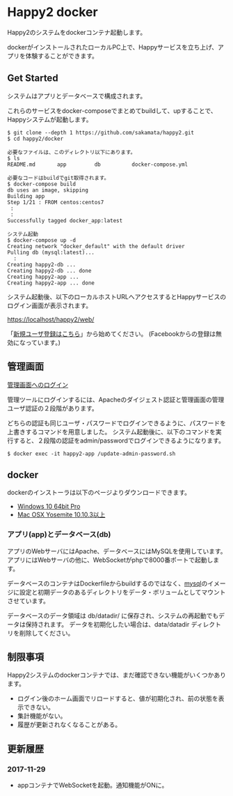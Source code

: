 # Happy2 docker

Happy2のシステムをdockerコンテナ起動します。

dockerがインストールされたローカルPC上で、Happyサービスを立ち上げ、アプリを体験することができます。


## Get Started

システムはアプリとデータベースで構成されます。

これらのサービスをdocker-composeでまとめてbuildして、upすることで、Happyシステムが起動します。

```
$ git clone --depth 1 https://github.com/sakamata/happy2.git
$ cd happy2/docker

必要なファイルは、このディレクトリ以下にあります。
$ ls
README.md		app			db			docker-compose.yml

必要なコードはbuildでgit取得されます。
$ docker-compose build
db uses an image, skipping
Building app
Step 1/21 : FROM centos:centos7
 :
 :
Successfully tagged docker_app:latest

システム起動
$ docker-compose up -d
Creating network "docker_default" with the default driver
Pulling db (mysql:latest)...
  :
Creating happy2-db ... 
Creating happy2-db ... done
Creating happy2-app ... 
Creating happy2-app ... done
```

システム起動後、以下のローカルホストURLへアクセスするとHappyサービスのログイン画面が表示されます。

[https://localhost/happy2/web/](https://localhost/happy2/web/)

「[新規ユーザ登録はこちら](https://localhost/happy2/web/account/signup)」から始めてください。
(Facebookからの登録は無効になっています。)

## 管理画面

[管理画面へのログイン](https://localhost/happy2/web/digest/signinugsffx01geo)

管理ツールにログインするには、Apacheのダイジェスト認証と管理画面の管理ユーザ認証の２段階があります。

どちらの認証も同じユーザ・パスワードでログインできるように、パスワードを上書きするコマンドを用意しました。
システム起動後に、以下のコマンドを実行すると、２段階の認証をadmin/passwordでログインできるようになります。

```
$ docker exec -it happy2-app /update-admin-password.sh
```

## docker

dockerのインストーラは以下のページよりダウンロードできます。

- [Windows 10 64bit Pro](https://www.docker.com/docker-windows)
- [Mac OSX Yosemite 10.10.3以上](https://www.docker.com/docker-mac)

### アプリ(app)とデータベース(db)

アプリのWebサーバにはApache、データベースにはMySQLを使用しています。
アプリにはWebサーバの他に、WebSocketがphpで8000番ポートで起動します。

データベースのコンテナはDockerfileからbuildするのではなく、[mysql](https://hub.docker.com/r/_/mysql/)のイメージに設定と初期データのあるディレクトリをデータ・ボリュームとしてマウントさせています。

データベースのデータ領域は db/datadir/ に保存され、システムの再起動でもデータは保持されます。
データを初期化したい場合は、data/datadir ディレクトリを削除してください。

## 制限事項

Happy2システムのdockerコンテナでは、まだ確認できない機能がいくつかあります。

- ログイン後のホーム画面でリロードすると、値が初期化され、前の状態を表示できない。
- 集計機能がない。
- 履歴が更新されなくなることがある。

## 更新履歴

### 2017-11-29
-  appコンテナでWebSocketを起動。通知機能がONに。

